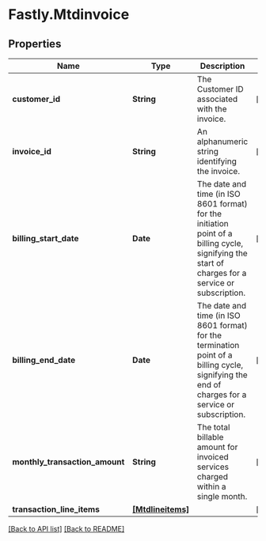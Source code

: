 # Fastly.Mtdinvoice

## Properties

Name | Type | Description | Notes
------------ | ------------- | ------------- | -------------
**customer_id** | **String** | The Customer ID associated with the invoice. | [optional] 
**invoice_id** | **String** | An alphanumeric string identifying the invoice. | [optional] 
**billing_start_date** | **Date** | The date and time (in ISO 8601 format) for the initiation point of a billing cycle, signifying the start of charges for a service or subscription. | [optional] 
**billing_end_date** | **Date** | The date and time (in ISO 8601 format) for the termination point of a billing cycle, signifying the end of charges for a service or subscription. | [optional] 
**monthly_transaction_amount** | **String** | The total billable amount for invoiced services charged within a single month. | [optional] 
**transaction_line_items** | [**[Mtdlineitems]**](Mtdlineitems.md) |  | [optional] 


[[Back to API list]](../../README.md#endpoints) [[Back to README]](../../README.md)
